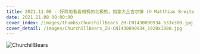 ```yaml
---
title: 2021.11.08 - 好奇地看着相机的北极熊，加拿大丘吉尔镇 (© Matthias Breiter/Minden Pictures)
date: 2021.11.08 00:00:00
cover_index: /images/thumbs/ChurchillBears_ZH-CN1430090934_533x300.jpg
cover_detail: /images/ChurchillBears_ZH-CN1430090934_1920x1080.jpg
---
```


![ChurchillBears](/images/ChurchillBears_ZH-CN1430090934_1920x1080.jpg)

